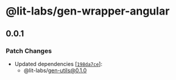 # @lit-labs/gen-wrapper-angular

## 0.0.1

### Patch Changes

- Updated dependencies [[`198da7ce`](https://github.com/lit/lit/commit/198da7ceabc944b142a666cae56ea239624cd019)]:
  - @lit-labs/gen-utils@0.1.0
